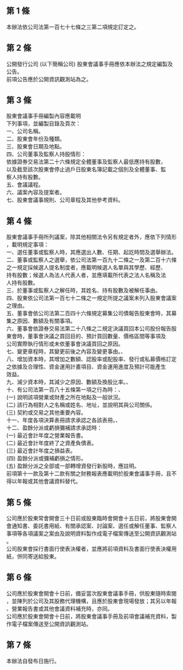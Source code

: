 第 1 條
-------
本辦法依公司法第一百七十七條之三第二項規定訂定之。

第 2 條
-------
公開發行公司 (以下簡稱公司) 股東會議事手冊應依本辦法之規定編製及  
公告。  
前項公告應於公開資訊觀測站為之。

第 3 條
-------
股東會議事手冊編製內容應載明  
下列事項，並編製目錄及頁次：  
一、公司名稱。  
二、股東會年份及種類。  
三、股東會日期及地點。  
四、公司董事及監察人持股情形：  
    依據證券交易法第二十六條規定全體董事及監察人最低應持有股數，  
    以及截至該次股東會停止過戶日股東名簿記載之個別及全體董事、監  
    察人持有股數。  
五、會議議程。  
六、議案內容及提案者。  
七、股東會議事規則、公司章程及其他參考資料。

第 4 條
-------
股東會議事手冊所列議案，除其他相關法令另有規定者外，應依下列情形  
，載明規定事項：  
一、選任董事或監察人時，其應選出人數、任期、起訖時間及選舉辦法。  
二、董事或監察人之選舉，依公司法第一百九十二條之一及第二百十六條  
    之一規定採候選人提名制度者，應載明候選人名單與其學歷、經歷、  
    持有股數；候選人為法人代表人者，並應填載所代表之法人名稱及法  
    人持有股數。  
三、於董事或監察人之解任時，其姓名、持有股數及被解任事由。  
四、股東依公司法第一百七十二條之一規定所提之議案未列入股東會議案  
    之理由。  
五、董事會依公司法第二百四十六條規定募集公司債報告股東會時，其募  
    集之原因、數額及有關事項。  
六、董事會依證券交易法第二十八條之二規定決議買回本公司股份報告股  
    東會時，董事會決議之買回目的、預計買回數量、價格區間等事項及  
    公司實際執行情形或未依董事會決議買回之原因。  
七、變更章程時，其變更前後之內容及變更事由。、                
八、增加資本時，其增加之數額、認股率或配股率、發行或私募價格訂定  
    之依據及合理性、資金運用計畫項目、資金運用進度及預計可能產生  
    效益。  
九、減少資本時，其減少之原因、數額及換股比率。、               
十、有公司法第一百八十五條第一項之行為時：、                    
 (一) 說明該項營業或財產之所在地點及一般狀況。  
 (二) 該行為相對人之名稱或姓名、地址，並說明其與公司關係。  
 (三) 契約或交易之其他重要內容。  
十一、年度各項決算表冊請求承認之各該表冊。、                    
十二、盈餘分派或虧損彌補請求承認時：  
   (一) 最近會計年度之營業報告書。  
   (二) 最近會計年度終了之資產負債表。  
   (三) 最近會計年度之損益表。  
   (四) 盈餘分派或彌補虧損之情形。  
   (五) 盈餘分派之全部或一部轉增資發行新股時，應註明。  
前項第十一款及第十二款有關之財務報表應載明於股東會議事手冊，且不  
得以年報或其他會議資料替代。

第 5 條
-------
公司應於股東常會開會三十日前或股東臨時會開會十五日前，將股東會開  
會通知書、委託書用紙、有關承認案、討論案、選任或解任董事、監察人  
事項等各項議案之案由及說明資料製作成電子檔案傳送至公開資訊觀測站  
。  
公司股東會採行書面行使表決權者，並應將前項資料及書面行使表決權用  
紙，併同寄送給股東。

第 6 條
-------
公司應於股東會開會十日前，備妥當次股東會議事手冊，供股東隨時索閱  
，並陳列於公司及其股務代理機構，且應於股東會現場發放；其另以年報  
、營業報告書或其他會議資料補充時，亦同。  
公司應於股東會開會十日前，將股東會議事手冊及前項會議補充資料，製  
作電子檔案傳送至公開資訊觀測站。

第 7 條
-------
本辦法自發布日施行。

